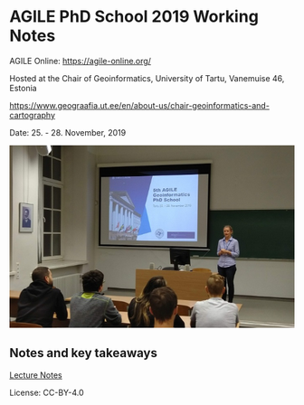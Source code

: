 # AGILE PhD School 2019 Working Notes

AGILE Online: https://agile-online.org/

Hosted at the Chair of Geoinformatics, University of Tartu, Vanemuise 46, Estonia

https://www.geograafia.ut.ee/en/about-us/chair-geoinformatics-and-cartography


Date: 25. - 28. November, 2019

![Introduction](IMG_20191125_173400.jpg)



## Notes and key takeaways

[Lecture Notes](notes.md)

License: CC-BY-4.0

